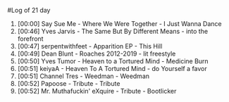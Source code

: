 #Log of 21 day

1. [00:00] Say Sue Me - Where We Were Together - I Just Wanna Dance
1. [00:46] Yves Jarvis - The Same But By Different Means - into the forefront
1. [00:47] serpentwithfeet - Apparition EP - This Hill
1. [00:49] Dean Blunt - Roaches 2012-2019 - lit freestyle
1. [00:50] Yves Tumor - Heaven to a Tortured Mind - Medicine Burn
1. [00:51] keiyaA - Heaven To A Tortured Mind - do Yourself a favor
1. [00:51] Channel Tres - Weedman - Weedman
1. [00:52] Papoose - Tribute - Tribute
1. [00:52] Mr. Muthafuckin' eXquire - Tribute - Bootlicker
